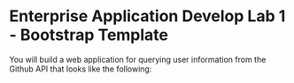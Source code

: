 # Enterprise Application Develop Lab 1 - Bootstrap Template
You will build a web application for querying user information from the Github
API that looks like the following:
</br></br>
